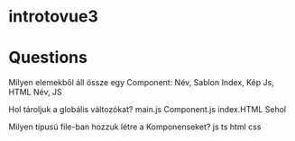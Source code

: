 # introtovue3

# Questions

Milyen elemekből áll össze egy Component:
    Név, Sablon
    Index, Kép
    Js, HTML
    Név, JS

Hol tároljuk a globális változókat?
    main.js
    Component.js
    index.HTML
    Sehol

Milyen típusú file-ban hozzuk létre a Komponenseket?
    js
    ts
    html
    css
